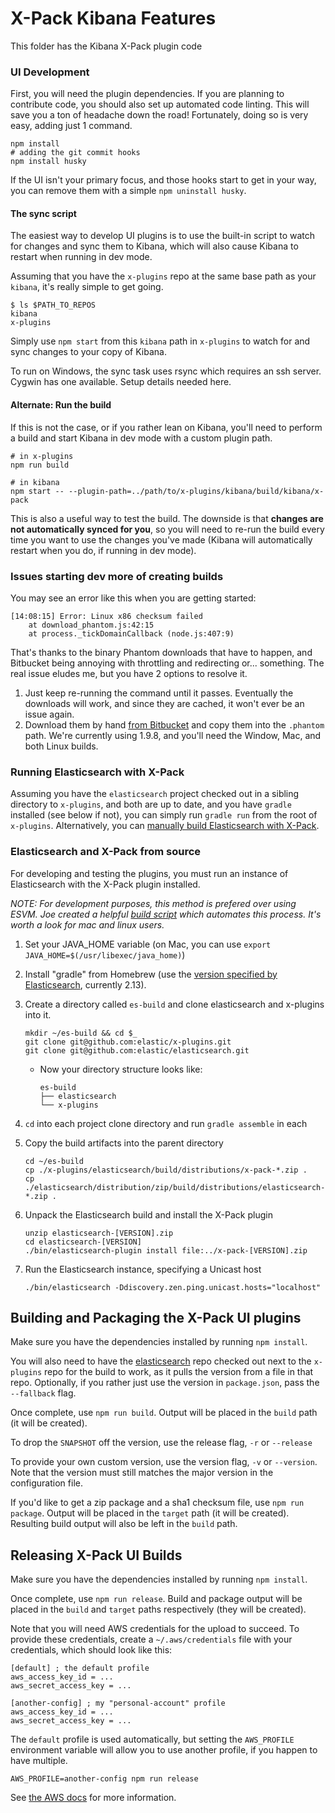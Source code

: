 # X-Pack Kibana Features

This folder has the Kibana X-Pack plugin code

### UI Development

First, you will need the plugin dependencies. If you are planning to contribute code, you should also set up automated code linting. This will save you a ton of headache down the road! Fortunately, doing so is very easy, adding just 1 command.

```
npm install
# adding the git commit hooks
npm install husky
```

If the UI isn't your primary focus, and those hooks start to get in your way, you can remove them with a simple `npm uninstall husky`.

#### The sync script

The easiest way to develop UI plugins is to use the built-in script to watch for changes and sync them to Kibana, which will also cause Kibana to restart when running in dev mode.

Assuming that you have the `x-plugins` repo at the same base path as your `kibana`, it's really simple to get going.

```
$ ls $PATH_TO_REPOS
kibana
x-plugins
```

Simply use `npm start` from this `kibana` path in `x-plugins` to watch for and sync changes to your copy of Kibana.

To run on Windows, the sync task uses rsync which requires an ssh server.  Cygwin has one available. Setup details needed here.

#### Alternate: Run the build

If this is not the case, or if you rather lean on Kibana, you'll need to perform a build and start Kibana in dev mode with a custom plugin path.

```
# in x-plugins
npm run build

# in kibana
npm start -- --plugin-path=../path/to/x-plugins/kibana/build/kibana/x-pack
```

This is also a useful way to test the build. The downside is that **changes are not automatically synced for you**, so you will need to re-run the build every time you want to use the changes you've made (Kibana will automatically restart when you do, if running in dev mode).

### Issues starting dev more of creating builds

You may see an error like this when you are getting started:

```
[14:08:15] Error: Linux x86 checksum failed
    at download_phantom.js:42:15
    at process._tickDomainCallback (node.js:407:9)
```

That's thanks to the binary Phantom downloads that have to happen, and Bitbucket being annoying with throttling and redirecting or... something. The real issue eludes me, but you have 2 options to resolve it.

1. Just keep re-running the command until it passes. Eventually the downloads will work, and since they are cached, it won't ever be an issue again.
1. Download them by hand [from Bitbucket](https://bitbucket.org/ariya/phantomjs/downloads) and copy them into the `.phantom` path. We're currently using 1.9.8, and you'll need the Window, Mac, and both Linux builds.

### Running Elasticsearch with X-Pack

Assuming you have the `elasticsearch` project checked out in a sibling directory to `x-plugins`, and both are up to date, and you have
`gradle` installed (see below if not), you can simply run `gradle run` from the root of `x-plugins`. Alternatively, you can [manually build
Elasticsearch with X-Pack](#elasticsearch-and-x-pack-from-source).

### Elasticsearch and X-Pack from source

For developing and testing the plugins, you must run an instance of Elasticsearch with the X-Pack plugin installed.

*NOTE: For development purposes, this method is prefered over using ESVM. Joe created a helpful [build script](https://gist.github.com/w33ble/dd4eebeae5aff3d5adf3) which automates this process. It's worth a look for mac and linux users.*

1. Set your JAVA_HOME variable (on Mac, you can use `export JAVA_HOME=$(/usr/libexec/java_home)`)
1. Install "gradle" from Homebrew (use the [version specified by Elasticsearch](https://github.com/elastic/elasticsearch/blob/master/README.textile#building-from-source), currently 2.13).
1. Create a directory called `es-build` and clone elasticsearch and x-plugins into it.

    ```
    mkdir ~/es-build && cd $_
    git clone git@github.com:elastic/x-plugins.git
    git clone git@github.com:elastic/elasticsearch.git
    ```
   - Now your directory structure looks like:

      ```
      es-build
      ├── elasticsearch
      └── x-plugins
      ```
1. `cd` into each project clone directory and run `gradle assemble` in each
1. Copy the build artifacts into the parent directory

    ```
    cd ~/es-build
    cp ./x-plugins/elasticsearch/build/distributions/x-pack-*.zip .
    cp ./elasticsearch/distribution/zip/build/distributions/elasticsearch-*.zip .
    ```
1. Unpack the Elasticsearch build and install the X-Pack plugin

    ```
    unzip elasticsearch-[VERSION].zip
    cd elasticsearch-[VERSION]
    ./bin/elasticsearch-plugin install file:../x-pack-[VERSION].zip
    ```
1. Run the Elasticsearch instance, specifying a Unicast host

    ```
    ./bin/elasticsearch -Ddiscovery.zen.ping.unicast.hosts="localhost"
    ```

## Building and Packaging the X-Pack UI plugins

Make sure you have the dependencies installed by running `npm install`.

You will also need to have the [elasticsearch](https://github.com/elastic/elasticsearch) repo checked out next to the `x-plugins` repo for the build to work, as it pulls the version from a file in that repo. Optionally, if you rather just use the version in `package.json`, pass the `--fallback` flag.

Once complete, use `npm run build`. Output will be placed in the `build` path (it will be created).

To drop the `SNAPSHOT` off the version, use the release flag, `-r` or `--release`

To provide your own custom version, use the version flag, `-v` or `--version`. Note that the version must still matches the major version in the configuration file.

If you'd like to get a zip package and a sha1 checksum file, use `npm run package`. Output will be placed in the `target` path (it will be created). Resulting build output will also be left in the `build` path.

## Releasing X-Pack UI Builds

Make sure you have the dependencies installed by running `npm install`.

Once complete, use `npm run release`. Build and package output will be placed in the `build` and `target` paths respectively (they will be created).

Note that you will need AWS credentials for the upload to succeed. To provide these credentials, create a `~/.aws/credentials` file with your credentials, which should look like this:

```
[default] ; the default profile
aws_access_key_id = ...
aws_secret_access_key = ...

[another-config] ; my "personal-account" profile
aws_access_key_id = ...
aws_secret_access_key = ...
```

The `default` profile is used automatically, but setting the `AWS_PROFILE` environment variable will allow you to use another profile, if you happen to have multiple.

`AWS_PROFILE=another-config npm run release`

See [the AWS docs](http://docs.aws.amazon.com/AWSJavaScriptSDK/guide/node-configuring.html#Creating_the_Shared_Credentials_File) for more information.
